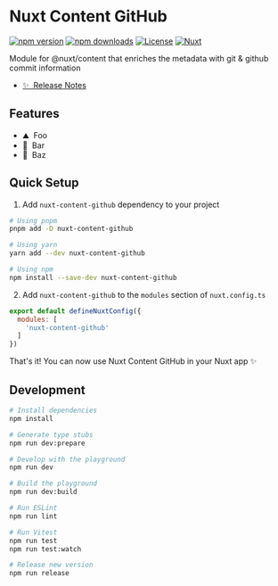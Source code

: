 # Nuxt Content GitHub

[![npm version][npm-version-src]][npm-version-href]
[![npm downloads][npm-downloads-src]][npm-downloads-href]
[![License][license-src]][license-href]
[![Nuxt][nuxt-src]][nuxt-href]

Module for @nuxt/content that enriches the metadata with git & github commit information

- [✨ &nbsp;Release Notes](/CHANGELOG.md)
<!-- - [📖 &nbsp;Documentation](https://example.com) -->

## Features

<!-- Highlight some of the features your module provide here -->
- ⛰ &nbsp;Foo
- 🚠 &nbsp;Bar
- 🌲 &nbsp;Baz

## Quick Setup

1. Add `nuxt-content-github` dependency to your project

```bash
# Using pnpm
pnpm add -D nuxt-content-github

# Using yarn
yarn add --dev nuxt-content-github

# Using npm
npm install --save-dev nuxt-content-github
```

2. Add `nuxt-content-github` to the `modules` section of `nuxt.config.ts`

```js
export default defineNuxtConfig({
  modules: [
    'nuxt-content-github'
  ]
})
```

That's it! You can now use Nuxt Content GitHub in your Nuxt app ✨

## Development

```bash
# Install dependencies
npm install

# Generate type stubs
npm run dev:prepare

# Develop with the playground
npm run dev

# Build the playground
npm run dev:build

# Run ESLint
npm run lint

# Run Vitest
npm run test
npm run test:watch

# Release new version
npm run release
```

<!-- Badges -->
[npm-version-src]: https://img.shields.io/npm/v/nuxt-content-github/latest.svg?style=flat&colorA=18181B&colorB=28CF8D
[npm-version-href]: https://npmjs.com/package/nuxt-content-github

[npm-downloads-src]: https://img.shields.io/npm/dm/nuxt-content-github.svg?style=flat&colorA=18181B&colorB=28CF8D
[npm-downloads-href]: https://npmjs.com/package/nuxt-content-github

[license-src]: https://img.shields.io/npm/l/nuxt-content-github.svg?style=flat&colorA=18181B&colorB=28CF8D
[license-href]: https://npmjs.com/package/nuxt-content-github

[nuxt-src]: https://img.shields.io/badge/Nuxt-18181B?logo=nuxt.js
[nuxt-href]: https://nuxt.com
